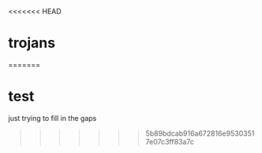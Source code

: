 <<<<<<< HEAD
# trojans
=======
# test
just trying to fill in the gaps
>>>>>>> 5b89bdcab916a672816e95303517e07c3ff83a7c
